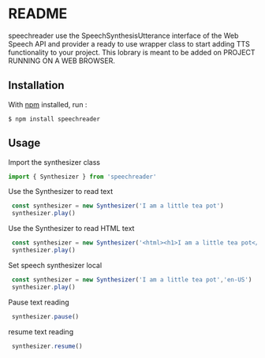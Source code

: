 # README

speechreader use the SpeechSynthesisUtterance interface of the Web Speech API 
and provider a ready to use wrapper class to start adding TTS functionality to your project.
This lobrary is meant to be added on  PROJECT RUNNING ON A WEB BROWSER.

## Installation

With [npm](https://npmjs.com/) installed, run  :

```
$ npm install speechreader
```

## Usage

Import the synthesizer class 

```js
import { Synthesizer } from 'speechreader'
```

Use the Synthesizer to read text 
```js
 const synthesizer = new Synthesizer('I am a little tea pot')
 synthesizer.play()
```

Use the Synthesizer to read HTML text
```js
 const synthesizer = new Synthesizer('<html><h1>I am a little tea pot</h1></html>')
 synthesizer.play()
```

Set speech synthesizer local
```js
 const synthesizer = new Synthesizer('I am a little tea pot','en-US')
 synthesizer.play()
```

Pause text reading
```js
 synthesizer.pause()
```

resume text reading
```js
 synthesizer.resume()
```
